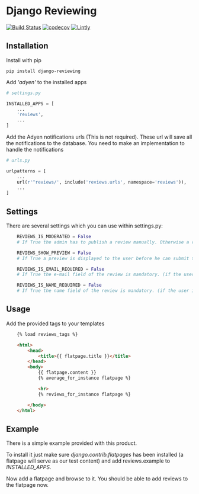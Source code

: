 # Django Reviewing

[![Build Status](https://travis-ci.org/JostCrow/django-reviewing.svg?branch=master)](https://travis-ci.org/JostCrow/django-reviewing)
[![codecov](https://codecov.io/gh/JostCrow/django-reviewing/branch/master/graph/badge.svg)](https://codecov.io/gh/JostCrow/django-reviewing)
[![Lintly](https://lintly.com/gh/JostCrow/django-reviewing/badge.svg)](https://lintly.com/gh/JostCrow/django-reviewing/)

## Installation

Install with pip

```shell
pip install django-reviewing
```

Add *'adyen'* to the installed apps

```python
# settings.py

INSTALLED_APPS = [
    ...
    'reviews',
    ...
]
```

Add the Adyen notifications urls (This is not required). These url will save all the notifications to the database. You need to make an implementation to handle the notifications

```python
# urls.py

urlpatterns = [
    ...
    url(r'^reviews/', include('reviews.urls', namespace='reviews')),
    ...
]
```

## Settings

There are several settings which you can use within settings.py:

```python
    REVIEWS_IS_MODERATED = False
    # If True the admin has to publish a review manually. Otherwise a review is public right after it has been added.

    REVIEWS_SHOW_PREVIEW = False
    # If True a preview is displayed to the user before he can submit the review.

    REVIEWS_IS_EMAIL_REQUIRED = False
    # If True the e-mail field of the review is mandatory. (if the user is anonymous)

    REVIEWS_IS_NAME_REQUIRED = False
    # If True the name field of the review is mandatory. (if the user is anonymous)
```

## Usage

Add the provided tags to your templates

```html
    {% load reviews_tags %}

    <html>
        <head>
            <title>{{ flatpage.title }}</title>
        </head>
        <body>
            {{ flatpage.content }}
            {% average_for_instance flatpage %}

            <hr>
            {% reviews_for_instance flatpage %}

        </body>
    </html>
```

## Example

There is a simple example provided with this product.

To install it just make sure *django.contrib.flatpages* has been installed (a
flatpage will serve as our test content) and add reviews.example to
*INSTALLED_APPS*.

Now add a flatpage and browse to it. You should be able to add reviews to the
flatpage now.
